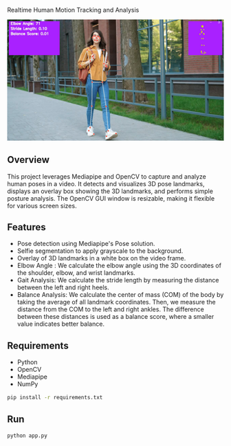 Realtime Human Motion Tracking and Analysis

![Demo](Demo.png)

## Overview
This project leverages Mediapipe and OpenCV to capture and analyze human poses in a video. It detects and visualizes 3D pose landmarks, displays an overlay box showing the 3D landmarks, and performs simple posture analysis. The OpenCV GUI window is resizable, making it flexible for various screen sizes.

## Features
- Pose detection using Mediapipe's Pose solution.
- Selfie segmentation to apply grayscale to the background.
- Overlay of 3D landmarks in a white box on the video frame.
- Elbow Angle : We calculate the elbow angle using the 3D coordinates of the shoulder, elbow, and wrist landmarks.
- Gait Analysis: We calculate the stride length by measuring the distance between the left and right heels.
- Balance Analysis: We calculate the center of mass (COM) of the body by taking the average of all landmark coordinates. Then, we measure the distance from the COM to the left and right ankles. The difference between these distances is used as a balance score, where a smaller value indicates better balance.


## Requirements
- Python
- OpenCV
- Mediapipe
- NumPy

```sh
pip install -r requirements.txt
```

## Run
```sh
python app.py
```